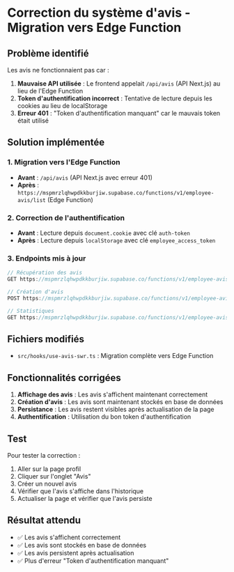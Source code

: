 # Correction du système d'avis - Migration vers Edge Function

## Problème identifié
Les avis ne fonctionnaient pas car :
1. **Mauvaise API utilisée** : Le frontend appelait `/api/avis` (API Next.js) au lieu de l'Edge Function
2. **Token d'authentification incorrect** : Tentative de lecture depuis les cookies au lieu de localStorage
3. **Erreur 401** : "Token d'authentification manquant" car le mauvais token était utilisé

## Solution implémentée

### 1. Migration vers l'Edge Function
- **Avant** : `/api/avis` (API Next.js avec erreur 401)
- **Après** : `https://mspmrzlqhwpdkkburjiw.supabase.co/functions/v1/employee-avis/list` (Edge Function)

### 2. Correction de l'authentification
- **Avant** : Lecture depuis `document.cookie` avec clé `auth-token`
- **Après** : Lecture depuis `localStorage` avec clé `employee_access_token`

### 3. Endpoints mis à jour
```typescript
// Récupération des avis
GET https://mspmrzlqhwpdkkburjiw.supabase.co/functions/v1/employee-avis/list

// Création d'avis
POST https://mspmrzlqhwpdkkburjiw.supabase.co/functions/v1/employee-avis/create

// Statistiques
GET https://mspmrzlqhwpdkkburjiw.supabase.co/functions/v1/employee-avis/stats
```

## Fichiers modifiés
- `src/hooks/use-avis-swr.ts` : Migration complète vers Edge Function

## Fonctionnalités corrigées
1. **Affichage des avis** : Les avis s'affichent maintenant correctement
2. **Création d'avis** : Les avis sont maintenant stockés en base de données
3. **Persistance** : Les avis restent visibles après actualisation de la page
4. **Authentification** : Utilisation du bon token d'authentification

## Test
Pour tester la correction :
1. Aller sur la page profil
2. Cliquer sur l'onglet "Avis"
3. Créer un nouvel avis
4. Vérifier que l'avis s'affiche dans l'historique
5. Actualiser la page et vérifier que l'avis persiste

## Résultat attendu
- ✅ Les avis s'affichent correctement
- ✅ Les avis sont stockés en base de données
- ✅ Les avis persistent après actualisation
- ✅ Plus d'erreur "Token d'authentification manquant"
